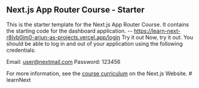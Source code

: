 ## Next.js App Router Course - Starter

This is the starter template for the Next.js App Router Course. It contains the starting code for the dashboard application.
-- https://learn-next-r8lvb0im0-arjun-as-projects.vercel.app/login
Try it out
Now, try it out. You should be able to log in and out of your application using the following credentials:

Email: user@nextmail.com
Password: 123456

For more information, see the [course curriculum](https://nextjs.org/learn) on the Next.js Website.
#   l e a r n N e x t 
 
 